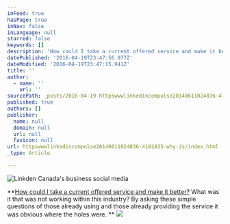 ```yaml
---
inFeed: true
hasPage: true
inNav: false
inLanguage: null
starred: false
keywords: []
description: 'How could I take a current offered service and make it better? What was it that was not working within this industry? By asking these simple questions of those already using and those already providing the service it was obvious where the holes were. '
datePublished: '2016-04-19T23:47:56.977Z'
dateModified: '2016-04-19T23:47:15.941Z'
title: ''
author:
  - name: ''
    url: ''
sourcePath: _posts/2016-04-19-httpswwwlinkedincompulse20140611024836-4182835-why-is.md
published: true
authors: []
publisher:
  name: null
  domain: null
  url: null
  favicon: null
url: httpswwwlinkedincompulse20140611024836-4182835-why-is/index.html
_type: Article

---
```

![Linkden Canada's business social media](https://the-grid-user-content.s3-us-west-2.amazonaws.com/a6164fe2-706d-48db-b8fb-4186eb4af42e.jpg)

**[How could I take a current offered service and make it better?][0] What was it that was not working within this industry? By asking these simple questions of those already using and those already providing the service it was obvious where the holes were. **
![](https://the-grid-user-content.s3-us-west-2.amazonaws.com/10d95f83-7257-4f13-be3f-3ee40f907581.jpg)

[0]: https://www.facebook.com/notes/wannettas-pick/how-could-i-take-a-current-service-and-make-it-better/10153546412331711